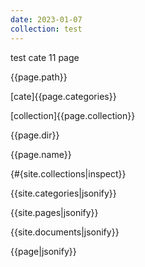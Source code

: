 ```yaml
---
date: 2023-01-07
collection: test
---
```

test cate 11 page


{{page.path}}

[cate]{{page.categories}}

[collection]{{page.collection}}

{{page.dir}}

{{page.name}}

{#{site.collections|inspect}}

{{site.categories|jsonify}}

{{site.pages|jsonify}}

{{site.documents|jsonify}}

{{page|jsonify}}
